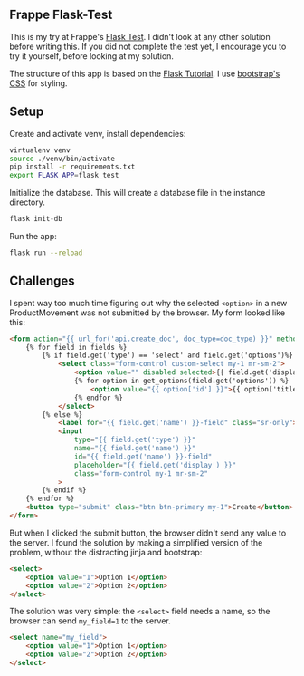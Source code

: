 ## Frappe Flask-Test

This is my try at Frappe's [Flask Test](https://frappe.io/flask-test). I didn't look at any other solution before writing this. If you did not complete the test yet, I encourage you to try it yourself, before looking at my solution. 

The structure of this app is based on the [Flask Tutorial](https://flask.palletsprojects.com/en/1.1.x/tutorial/). I use [bootstrap's CSS](https://getbootstrap.com/docs/4.4/getting-started/introduction/#css) for styling.

## Setup

Create and activate venv, install dependencies:

```bash
virtualenv venv
source ./venv/bin/activate
pip install -r requirements.txt
export FLASK_APP=flask_test
```

Initialize the database. This will create a database file in the instance directory.

```bash
flask init-db
```

Run the app:

```bash
flask run --reload
```

## Challenges

I spent way too much time figuring out why the selected `<option>` in a new ProductMovement was not submitted by the browser. My form looked like this:

```html
<form action="{{ url_for('api.create_doc', doc_type=doc_type) }}" method="post" class="form-inline" id="newdoc">
    {% for field in fields %}
        {% if field.get('type') == 'select' and field.get('options')%}
            <select class="form-control custom-select my-1 mr-sm-2">
                <option value="" disabled selected>{{ field.get('display') }}</option>
                {% for option in get_options(field.get('options')) %}
                    <option value="{{ option['id'] }}">{{ option['title'] }}</option>
                {% endfor %}
            </select>
        {% else %}
            <label for="{{ field.get('name') }}-field" class="sr-only">{{ field.get('display') }}</label>
            <input 
                type="{{ field.get('type') }}"
                name="{{ field.get('name') }}"
                id="{{ field.get('name') }}-field"
                placeholder="{{ field.get('display') }}"
                class="form-control my-1 mr-sm-2"
            >
        {% endif %}
    {% endfor %}
    <button type="submit" class="btn btn-primary my-1">Create</button>
</form>
```

But when I klicked the submit button, the browser didn't send any value to the server. I found the solution by making a simplified version of the problem, without the distracting jinja and bootstrap:

```html
<select>
    <option value="1">Option 1</option>
    <option value="2">Option 2</option>
</select>
```

The solution was very simple: the `<select>` field needs a name, so the browser can send `my_field=1` to the server.

```html
<select name="my_field">
    <option value="1">Option 1</option>
    <option value="2">Option 2</option>
</select>
```
